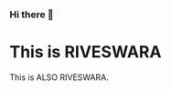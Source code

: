 ### Hi there 👋

<!--
**Riveswara/Riveswara** is a ✨ _special_ ✨ repository because its `README.md` (this file) appears on your GitHub profile.

Here are some ideas to get you started:

- 🔭 I’m currently working on ...
- 🌱 I’m currently learning ...
- 👯 I’m looking to collaborate on ...
- 🤔 I’m looking for help with ...
- 💬 Ask me about ...
- 📫 How to reach me: ...
- 😄 Pronouns: ...
- ⚡ Fun fact: ...
-->
<!DOCTYPE html>
<html>
<head>
<title>Riveswara</title>
</head>
<body>

<h1>This is RIVESWARA</h1>
<p>This is ALSO RIVESWARA.</p>

</body>
</html>
